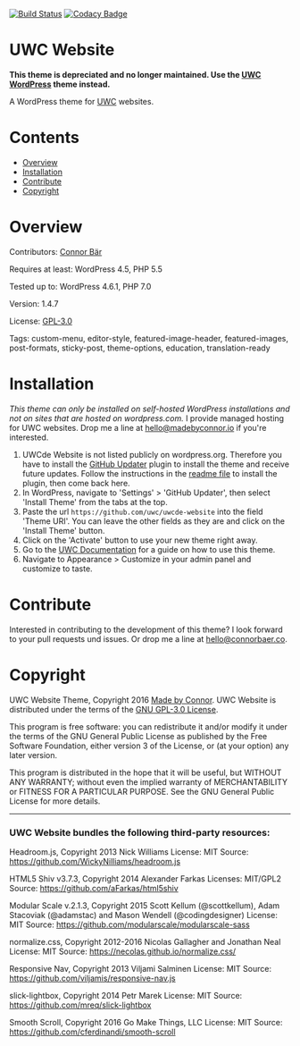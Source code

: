 [![Build Status](https://travis-ci.org/uwc/uwc-website.svg?branch=development)](https://travis-ci.org/uwc/uwc-website)
[![Codacy Badge](https://api.codacy.com/project/badge/Grade/c8129049d7374429b9fa6c88fff60376)](https://www.codacy.com/app/connor_baer/uwc-website)


# UWC Website

**This theme is depreciated and no longer maintained. Use the [UWC WordPress](https://github.com/uwc/uwc-wordpress) theme instead.**

A WordPress theme for [UWC](http://uwc.org) websites.


# Contents

- [Overview](#Overview)
- [Installation](#Installation)
- [Contribute](#Contribute)
- [Copyright](#Copyright)


# Overview

Contributors: [Connor Bär](http://madebyconnor.de)

Requires at least: WordPress 4.5, PHP 5.5

Tested up to: WordPress 4.6.1, PHP 7.0

Version: 1.4.7

License: [GPL-3.0](#Copyright)

Tags: custom-menu, editor-style, featured-image-header, featured-images, post-formats, sticky-post, theme-options, education, translation-ready


# Installation

*This theme can only be installed on self-hosted WordPress installations and not on sites that are hosted on wordpress.com.* I provide managed hosting for UWC websites. Drop me a line at [hello@madebyconnor.io](mailto:hello@madebyconnor.io) if you're interested.

1. UWCde Website is not listed publicly on wordpress.org. Therefore you have to install the [GitHub Updater](https://github.com/afragen/github-updater) plugin to install the theme and receive future updates. Follow the instructions in the [readme file](https://github.com/afragen/github-updater#upload) to install the plugin, then come back here.
2. In WordPress, navigate to 'Settings' > 'GitHub Updater', then select 'Install Theme' from the tabs at the top.
3. Paste the url `https://github.com/uwc/uwcde-website` into the field 'Theme URI'. You can leave the other fields as they are and click on the 'Install Theme' button.
4. Click on the 'Activate' button to use your new theme right away.
5. Go to the [UWC Documentation](https://docs.uwc.io) for a guide on how to use this theme.
6. Navigate to Appearance > Customize in your admin panel and customize to taste.


# Contribute

Interested in contributing to the development of this theme? I look forward to your pull requests und issues. Or drop me a line at [hello@connorbaer.co](mailto:hello@connorbaer.co).


# Copyright

UWC Website Theme, Copyright 2016 [Made by Connor](http://madebyconnor.io). UWC Website is distributed under the terms of the [GNU GPL-3.0 License](https://github.com/uwc/uwc-website/blob/master/LICENSE.md).

This program is free software: you can redistribute it and/or modify it under the terms of the GNU General Public License as published by the Free Software Foundation, either version 3 of the License, or (at your option) any later version.

This program is distributed in the hope that it will be useful, but WITHOUT ANY WARRANTY; without even the implied warranty of MERCHANTABILITY or FITNESS FOR A PARTICULAR PURPOSE. See the GNU General Public License for more details.

---

### UWC Website bundles the following third-party resources:

Headroom.js, Copyright 2013 Nick Williams License: MIT Source: https://github.com/WickyNilliams/headroom.js

HTML5 Shiv v3.7.3, Copyright 2014 Alexander Farkas Licenses: MIT/GPL2 Source: https://github.com/aFarkas/html5shiv

Modular Scale v.2.1.3, Copyright 2015 Scott Kellum (@scottkellum), Adam Stacoviak (@adamstac) and Mason Wendell (@codingdesigner) License: MIT Source: https://github.com/modularscale/modularscale-sass

normalize.css, Copyright 2012-2016 Nicolas Gallagher and Jonathan Neal License: MIT Source: https://necolas.github.io/normalize.css/

Responsive Nav, Copyright 2013 Viljami Salminen License: MIT Source:
https://github.com/viljamis/responsive-nav.js

slick-lightbox, Copyright 2014 Petr Marek License: MIT Source: https://github.com/mreq/slick-lightbox

Smooth Scroll, Copyright 2016 Go Make Things, LLC License: MIT Source:
https://github.com/cferdinandi/smooth-scroll
